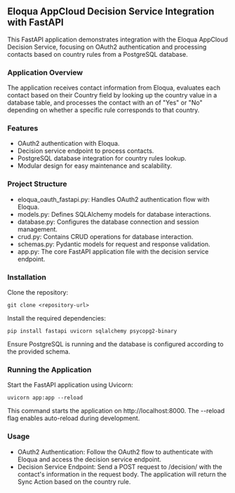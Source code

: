 ## Eloqua AppCloud Decision Service Integration with FastAPI

This FastAPI application demonstrates integration with the Eloqua AppCloud Decision Service, focusing on OAuth2 authentication and processing contacts based on country rules from a PostgreSQL database.

### Application Overview

The application receives contact information from Eloqua, evaluates each contact based on their Country field by looking up the country value in a database table, and processes the contact with an of "Yes" or "No" depending on whether a specific rule corresponds to that country.

### Features

- OAuth2 authentication with Eloqua.
- Decision service endpoint to process contacts.
- PostgreSQL database integration for country rules lookup.
- Modular design for easy maintenance and scalability.

### Project Structure

- eloqua_oauth_fastapi.py: Handles OAuth2 authentication flow with Eloqua.
- models.py: Defines SQLAlchemy models for database interactions.
- database.py: Configures the database connection and session management.
- crud.py: Contains CRUD operations for database interaction.
- schemas.py: Pydantic models for request and response validation.
- app.py: The core FastAPI application file with the decision service endpoint.

### Installation

Clone the repository:

```
git clone <repository-url>
```

Install the required dependencies:

```
pip install fastapi uvicorn sqlalchemy psycopg2-binary
```

Ensure PostgreSQL is running and the database is configured according to the provided schema.

### Running the Application

Start the FastAPI application using Uvicorn:

```
uvicorn app:app --reload
```

This command starts the application on http://localhost:8000. The --reload flag enables auto-reload during development.

### Usage

- OAuth2 Authentication: Follow the OAuth2 flow to authenticate with Eloqua and access the decision service endpoint.
- Decision Service Endpoint: Send a POST request to /decision/ with the contact's information in the request body. The application will return the Sync Action based on the country rule.
